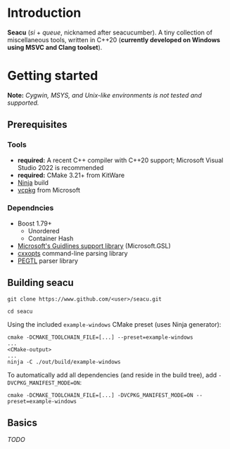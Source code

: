 # Introduction

**Seacu** (*si* + *queue*, nicknamed after seacucumber). A tiny collection
of miscellaneous tools, written in C++20 (**currently developed on Windows
using MSVC and Clang toolset**).

# Getting started

**Note:** *Cygwin, MSYS, and Unix-like
environments is not tested and supported.*

## Prerequisites

### Tools
* **required:** A recent C++ compiler with C++20 support; Microsoft Visual Studio 2022 is recommended
* **required:** CMake 3.21+ from KitWare
* [Ninja](https://ninja-build.org) build
* [vcpkg](https://github.com/microsoft/vcpkg) from Microsoft

### Dependncies
* Boost 1.79+
  - Unordered
  - Container Hash
* [Microsoft's Guidlines support library](https://github.com/Microsoft/GSL) (Microsoft.GSL)
* [cxxopts](https://github.com/jarro2783/cxxopts) command-line parsing library
* [PEGTL](https://github.com/taocpp/PEGTL) parser library

## Building seacu
```
git clone https://www.github.com/<user>/seacu.git

cd seacu
```
Using the included `example-windows` CMake preset (uses Ninja generator):
```
cmake -DCMAKE_TOOLCHAIN_FILE=[...] --preset=example-windows
...
<CMake-output>
...
ninja -C ./out/build/example-windows
```
To automatically add all dependencies (and reside in the build tree), add `-DVCPKG_MANIFEST_MODE=ON`:
```
cmake -DCMAKE_TOOLCHAIN_FILE=[...] -DVCPKG_MANIFEST_MODE=ON --preset=example-windows
```

## Basics
*TODO*

